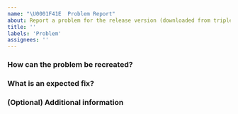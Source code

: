 ```yaml
---
name: "\U0001F41E  Problem Report"
about: Report a problem for the release version (downloaded from triplea-game.org)
title: ''
labels: 'Problem'
assignees: ''
---
```


### How can the problem be recreated?
<!-- What list of steps can we take to see the problem, please be specific -->



### What is an expected fix?
<!-- So we are all on the same page, what would a fix look like? -->



### (Optional) Additional information


<!-- 
  Place here any additional information, screenshots, and a save game, 
  it really helps.

  To zip and attach a save game:
    - save games will be in your home folder > triplea > saved games
    - find the save game file ending with '.tsvg'
    - use a 'zip' program like winzip (file compression,
      example: https://www.wikihow.com/Make-a-Zip-File)
    - drag and drop the zip file into this window
-->


